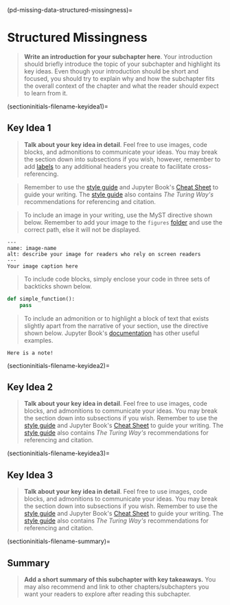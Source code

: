 <!-- 
Identify the major themes/topics that make up your chapter. 
These will be the subchapters of your chapter.
Write about each one in a different `chapter-content.md` file.
Make as many copies of this file as you need for all your subchapters
-->

(pd-missing-data-structured-missingness)=
# Structured Missingness 

> **Write an introduction for your subchapter here**.
> Your introduction should briefly introduce the topic of your subchapter and highlight its key ideas.
> Even though your introduction should be short and focused, you should try to explain why and how the subchapter fits the overall context of the chapter and what the reader should expect to learn from it.

<!-- 
> Each of the key ideas you talk about in the introduction should have a section of its own.
> When you mention a key idea in your introduction, remember to cross reference it to the section of your subchapter where you explain it further.
> This will be useful for people who may only want to read specific parts of your content.
> See the [style guide](https://the-turing-way.netlify.app/community-handbook/style/style-crossref.html) for The Turing Way's recommendations on cross referencing.

> In this template, we assume that our subchapter has three key ideas, your subchapter may have more or less than this. 

> It may be beneficial to run your content through a grammar checker (such as Grammarly) to catch grammatical mistakes.
-->

<!-- 
In the label, replace `keyidea1` with a word that best describes the section or key idea you want to explain -->
(sectioninitials-filename-keyidea1)=
## Key Idea 1

> **Talk about your key idea in detail**. Feel free to use images, code blocks, and admonitions to communicate your ideas.
> You may break the section down into subsections if you wish, however, remember to add [labels](https://the-turing-way.netlify.app/community-handbook/style/style-crossref.html) to any additional headers you create to facilitate cross-referencing.

> Remember to use the [style guide](https://the-turing-way.netlify.app/community-handbook/style.html) and Jupyter Book's [Cheat Sheet](https://jupyterbook.org/reference/cheatsheet.html) to guide your writing.
> The [style guide](https://the-turing-way.netlify.app/community-handbook/style/style-citing.html) also contains _The Turing Way's_ recommendations for referencing and citation.

> To include an image in your writing, use the MyST directive shown below. 
> Remember to add your image to the `figures` [folder](https://github.com/the-turing-way/the-turing-way/tree/main/book/website/figures) and use the correct path, else it will not be displayed.

```{figure} ../../figures/image-name.png
---
name: image-name
alt: describe your image for readers who rely on screen readers
---
Your image caption here
```

> To include code blocks, simply enclose your code in three sets of backticks shown below.

```python
def simple_function():
    pass
```

> To include an admonition or to highlight a block of text that exists slightly apart from the narrative of your section, use the directive shown below. Jupyter Book's [documentation](https://jupyterbook.org/content/content-blocks.html#) has other useful examples.

```{note}
Here is a note!
```

<!-- 
In the label, replace `keyidea2` with a word that best describes the section or key idea you want to explain -->
(sectioninitials-filename-keyidea2)=
## Key Idea 2

> **Talk about your key idea in detail**. Feel free to use images, code blocks, and admonitions to communicate your ideas.
> You may break the section down into subsections if you wish.
> Remember to use the [style guide](https://the-turing-way.netlify.app/community-handbook/style.html) and Jupyter Book's [Cheat Sheet](https://jupyterbook.org/reference/cheatsheet.html) to guide your writing.
> The [style guide](https://the-turing-way.netlify.app/community-handbook/style/style-citing.html) also contains _The Turing Way's_ recommendations for referencing and citation.

<!-- 
In the label, replace `keyidea3` with a word that best describes the section or key idea you want to explain -->
(sectioninitials-filename-keyidea3)=
## Key Idea 3

> **Talk about your key idea in detail**. Feel free to use images, code blocks, and admonitions to communicate your ideas.
> You may break the section down into subsections if you wish.
> Remember to use the [style guide](https://the-turing-way.netlify.app/community-handbook/style.html) and Jupyter Book's [Cheat Sheet](https://jupyterbook.org/reference/cheatsheet.html) to guide your writing.
> The [style guide](https://the-turing-way.netlify.app/community-handbook/style/style-citing.html) also contains _The Turing Way's_ recommendations for referencing and citation.

(sectioninitials-filename-summary)=
## Summary

> **Add a short summary of this subchapter with key takeaways.**
> You may also recommend and link to other chapters/subchapters you want your readers to explore after reading this subchapter.


<!-- IMPORTANT!

- Use this template to create your chapter's subchapters.
- Refrain from writing very long subchapters as readers may be unwilling to read them. Rather, you should split long subchapters into smaller subchapters if necessary.



BEFORE YOU GO

- Have a look at the Style Guide and the Maintaining Consistency chapters to ensure that you have followed the relevant recommendations on
  - Avoiding HTML
  - Consecutive headers
  - Labels and cross referencing
  - Using images
  - Latin abbreviations
  - References and citations
  - Title casing
  - Matching headers with reference in table of content

-->
